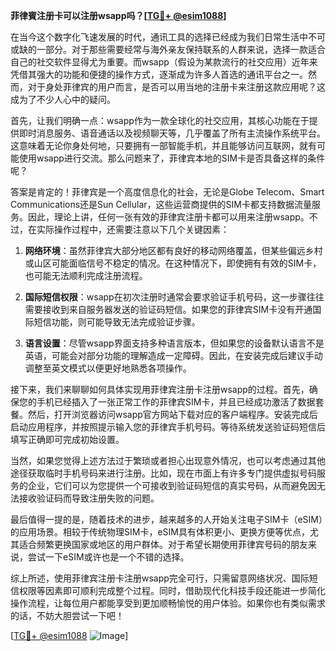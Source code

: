 **菲律賓注册卡可以注册wsapp吗？[[TG💪+ @esim1088](https://t.me/s/esim1088)]**

在当今这个数字化飞速发展的时代，通讯工具的选择已经成为我们日常生活中不可或缺的一部分。对于那些需要经常与海外亲友保持联系的人群来说，选择一款适合自己的社交软件显得尤为重要。而wsapp（假设为某款流行的社交应用）近年来凭借其强大的功能和便捷的操作方式，逐渐成为许多人首选的通讯平台之一。然而，对于身处菲律宾的用户而言，是否可以用当地的注册卡来注册这款应用呢？这成为了不少人心中的疑问。

首先，让我们明确一点：wsapp作为一款全球化的社交应用，其核心功能在于提供即时消息服务、语音通话以及视频聊天等，几乎覆盖了所有主流操作系统平台。这意味着无论你身处何地，只要拥有一部智能手机，并且能够访问互联网，就有可能使用wsapp进行交流。那么问题来了，菲律宾本地的SIM卡是否具备这样的条件呢？

答案是肯定的！菲律宾是一个高度信息化的社会，无论是Globe Telecom、Smart Communications还是Sun Cellular，这些运营商提供的SIM卡都支持数据流量服务。因此，理论上讲，任何一张有效的菲律宾注册卡都可以用来注册wsapp。不过，在实际操作过程中，还需要注意以下几个关键因素：

1. **网络环境**：虽然菲律宾大部分地区都有良好的移动网络覆盖，但某些偏远乡村或山区可能面临信号不稳定的情况。在这种情况下，即使拥有有效的SIM卡，也可能无法顺利完成注册流程。
   
2. **国际短信权限**：wsapp在初次注册时通常会要求验证手机号码，这一步骤往往需要接收到来自服务器发送的验证码短信。如果您的菲律宾SIM卡没有开通国际短信功能，则可能导致无法完成验证步骤。

3. **语言设置**：尽管wsapp界面支持多种语言版本，但如果您的设备默认语言不是英语，可能会对部分功能的理解造成一定障碍。因此，在安装完成后建议手动调整至英文模式以便更好地熟悉各项操作。

接下来，我们来聊聊如何具体实现用菲律宾注册卡注册wsapp的过程。首先，确保您的手机已经插入了一张正常工作的菲律宾SIM卡，并且已经成功激活了数据套餐。然后，打开浏览器访问wsapp官方网站下载对应的客户端程序。安装完成后启动应用程序，并按照提示输入您的菲律宾手机号码。等待系统发送验证码短信后填写正确即可完成初始设置。

当然，如果您觉得上述方法过于繁琐或者担心出现意外情况，也可以考虑通过其他途径获取临时手机号码来进行注册。比如，现在市面上有许多专门提供虚拟号码服务的企业，它们可以为您提供一个可接收到验证码短信的真实号码，从而避免因无法接收验证码而导致注册失败的问题。

最后值得一提的是，随着技术的进步，越来越多的人开始关注电子SIM卡（eSIM）的应用场景。相较于传统物理SIM卡，eSIM具有体积更小、更换方便等优点，尤其适合频繁更换国家或地区的用户群体。对于希望长期使用菲律宾号码的朋友来说，尝试一下eSIM或许也是一个不错的选择。

综上所述，使用菲律宾注册卡注册wsapp完全可行，只需留意网络状况、国际短信权限等因素即可顺利完成整个过程。同时，借助现代化科技手段还能进一步简化操作流程，让每位用户都能享受到更加顺畅愉悦的用户体验。如果你也有类似需求的话，不妨大胆尝试一下吧！

[[TG💪+ @esim1088](https://t.me/s/esim1088) ![Image](https://i.postimg.cc/4NQfJmqS/Snipaste-2025-05-13-00-14-12.png)]